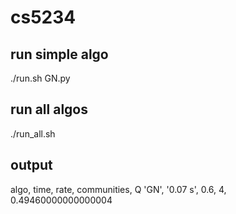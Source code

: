 # cs5234

## run simple algo
./run.sh GN.py

## run all algos
./run_all.sh

## output
algo, time, rate, communities, Q
'GN', '0.07 s', 0.6, 4, 0.49460000000000004
